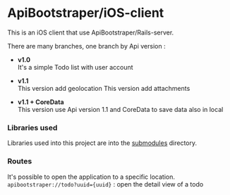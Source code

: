 # ApiBootstraper/iOS-client

This is an iOS client that use ApiBootstraper/Rails-server.

There are many branches, one branch by Api version :

- **v1.0**  
It's a simple Todo list with user account

- **v1.1**  
This version add geolocation
This version add attachments

- **v1.1 + CoreData**  
This version use Api version 1.1 and CoreData to save data also in local


### Libraries used

Libraries used into this project are into the [submodules](./submodules) directory.

### Routes

It's possible to open the application to a specific location.  
`apibootstraper://todo?uuid={uuid}` : open the detail view of a todo

